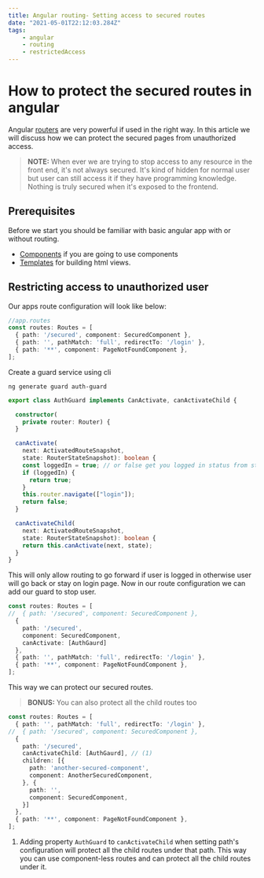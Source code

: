 ```yaml
---
title: Angular routing- Setting access to secured routes 
date: "2021-05-01T22:12:03.284Z"
tags:
    - angular 
    - routing 
    - restrictedAccess
---
```


# How to protect the secured routes in angular

Angular [routers](https://angular.io/api/router) are very powerful if used in the right way. In this article we will
discuss how we can protect the secured pages from unauthorized access.

> **NOTE:** When ever we are trying to stop access to any resource in the front end, it's not always secured. It's kind of hidden for normal user but user can still access it if they have programming knowledge. Nothing is truly secured when it's exposed to the frontend.

## Prerequisites

Before we start you should be familiar with basic angular app with or without routing.

- [Components](https://angular.io/guide/architecture-components) if you are going to use components
- [Templates](https://angular.io/guide/glossary#template) for building html views.

## Restricting access to unauthorized user

Our apps route configuration will look like below:
```ts
//app.routes
const routes: Routes = [
  { path: '/secured', component: SecuredComponent },
  { path: '', pathMatch: 'full', redirectTo: '/login' },
  { path: '**', component: PageNotFoundComponent },
];
```

Create a guard service using cli

```shell
ng generate guard auth-guard 
```

```ts
export class AuthGuard implements CanActivate, canActivateChild {

  constructor(
    private router: Router) {
  }

  canActivate(
    next: ActivatedRouteSnapshot,
    state: RouterStateSnapshot): boolean {
    const loggedIn = true; // or false get you logged in status from state  
    if (loggedIn) {
      return true;
    }
    this.router.navigate(["login"]);
    return false;
  }

  canActivateChild(
    next: ActivatedRouteSnapshot,
    state: RouterStateSnapshot): boolean {
    return this.canActivate(next, state);
  }
}
```

This will only allow routing to go forward if user is logged in otherwise user will go back or stay on login page. Now
in our route configuration we can add our guard to stop user.

```ts
const routes: Routes = [
//  { path: '/secured', component: SecuredComponent },
  {
    path: '/secured',
    component: SecuredComponent,
    canActivate: [AuthGaurd]
  },
  { path: '', pathMatch: 'full', redirectTo: '/login' },
  { path: '**', component: PageNotFoundComponent },
];
```

This way we can protect our secured routes.

> **BONUS:** You can also protect all the child routes too

```ts
const routes: Routes = [
  { path: '', pathMatch: 'full', redirectTo: '/login' },
//  { path: '/secured', component: SecuredComponent },
  {
    path: '/secured',
    canActivateChild: [AuthGaurd], // (1)
    children: [{
      path: 'another-secured-component',
      component: AnotherSecuredComponent,
    }, {
      path: '',
      component: SecuredComponent,
    }]
  },
  { path: '**', component: PageNotFoundComponent },
];
```

1. Adding property `AuthGuard` to `canActivateChild` when setting path's configuration will protect all the child routes under that path.
This way you can use component-less routes and can protect all the child routes under it.




